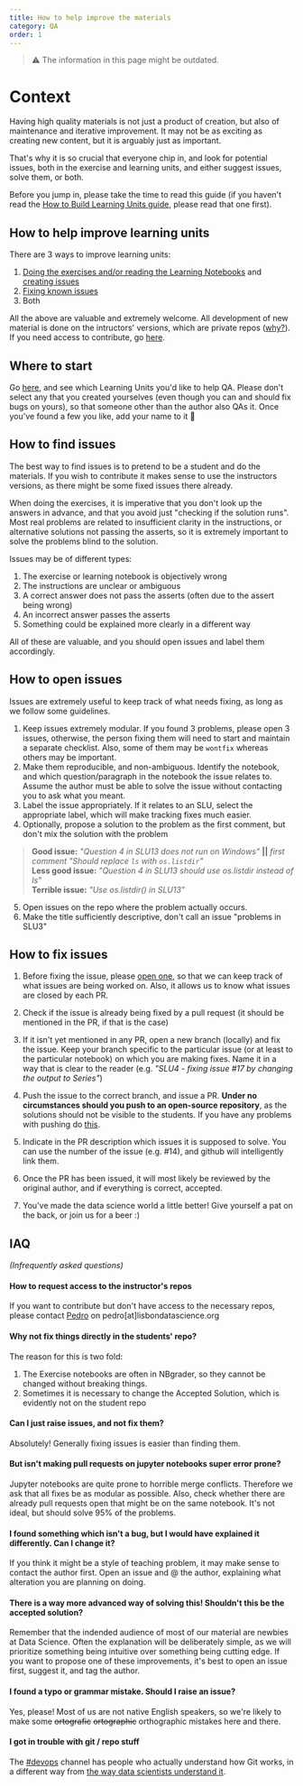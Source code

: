 ```yaml
---
title: How to help improve the materials
category: QA
order: 1
---
```


> ⚠️ The information in this page might be outdated.

# Context 

Having high quality materials is not just a product of creation, but also of maintenance and iterative improvement. It may not be as exciting as creating new content, but it is arguably just as important. 

That's why it is so crucial that everyone chip in, and look for potential issues, both in the exercise and learning units, and either suggest issues, solve them, or both. 

Before you jump in, please take the time to read this guide (if you haven't read the [How to Build Learning Units guide](https://github.com/LDSSA/wiki/wiki/How-to-build-Learning-Units), please read that one first).

## How to help improve learning units 
There are 3 ways to improve learning units: 
1. [Doing the exercises and/or reading the Learning Notebooks](https://github.com/LDSSA/wiki/wiki/How-to-help-improve-the-materials#how-to-find-issues) and [creating issues](https://github.com/LDSSA/wiki/wiki/How-to-help-improve-the-materials#how-to-open-issues)
2. [Fixing known issues](https://github.com/LDSSA/wiki/wiki/How-to-help-improve-the-materials#how-to-fix-issues) 
3. Both

All the above are valuable and extremely welcome. All development of new material is done on the intructors' versions, which are private repos ([why?](https://github.com/LDSSA/wiki/wiki/How-to-help-improve-the-materials#why-not-fix-things-directly-in-the-students-repo)). If you need access to contribute, go [here](https://github.com/LDSSA/wiki/wiki/How-to-help-improve-the-materials#how-to-request-access-to-the-instructors-repos). 

## Where to start 
Go [here](https://docs.google.com/spreadsheets/d/1E_r65ZLUwbtDwbdoSyuU4S2fC17kvRpezRUl-XyU4c4/edit#gid=0), and see which Learning Units you'd like to help QA. Please don't select any that you created yourselves (even though you can and should fix bugs on yours), so that someone other than the author also QAs it. Once you've found a few you like, add your name to it 🥇   

## How to find issues 
The best way to find issues is to pretend to be a student and do the materials. If you wish to contribute it makes sense to use the instructors versions, as there might be some fixed issues there already. 

When doing the exercises, it is imperative that you don't look up the answers in advance, and that you avoid just "checking if the solution runs". Most real problems are related to insufficient clarity in the instructions, or alternative solutions not passing the asserts, so it is extremely important to solve the problems blind to the solution.  

Issues may be of different types: 
1. The exercise or learning notebook is objectively wrong
2. The instructions are unclear or ambiguous 
3. A correct answer does not pass the asserts (often due to the assert being wrong)
4. An incorrect answer passes the asserts 
5. Something could be explained more clearly in a different way 

All of these are valuable, and you should open issues and label them accordingly. 

## How to open issues 
Issues are extremely useful to keep track of what needs fixing, as long as we follow some guidelines. 

1. Keep issues extremely modular. If you found 3 problems, please open 3 issues, otherwise, the person fixing them will need to start and maintain a separate checklist. Also, some of them may be `wontfix` whereas others may be important. 
2. Make them reproducible, and non-ambiguous. Identify the notebook, and which question/paragraph in the notebook the issue relates to. Assume the author must be able to solve the issue without contacting you to ask what you meant. 
3. Label the issue appropriately. If it relates to an SLU, select the appropriate label, which will make tracking fixes much easier. 
4. Optionally, propose a solution to the problem as the first comment, but don't mix the solution with the problem 
> **Good issue:** _"Question 4 in SLU13 does not run on Windows"_ **||** _first comment "Should replace `ls` with `os.listdir`"_  
> **Less good issue:** _"Question 4 in SLU13 should use os.listdir instead of ls"_  
> **Terrible issue:** _"Use os.listdir() in SLU13"_  
5. Open issues on the repo where the problem actually occurs. 
6. Make the title sufficiently descriptive, don't call an issue "problems in SLU3" 

## How to fix issues 

1. Before fixing the issue, please [open one](https://github.com/LDSSA/wiki/wiki/How-to-help-improve-the-materials#how-to-fix-issues), so that we can keep track of what issues are being worked on. Also, it allows us to know what issues are closed by each PR. 

2. Check if the issue is already being fixed by a pull request (it should be mentioned in the PR, if that is the case) 

3. If it isn't yet mentioned in any PR, open a new branch (locally) and fix the issue. Keep your branch specific to the particular issue (or at least to the particular notebook) on which you are making fixes. Name it in a way that is clear to the reader (e.g. _"SLU4 - fixing issue #17 by changing the output to Series"_)

4. Push the issue to the correct branch, and issue a PR. **Under no circumstances should you push to an open-source repository**, as the solutions should not be visible to the students. If you have any problems with pushing do [this](https://github.com/LDSSA/wiki/wiki/How-to-help-improve-the-materials#how-to-request-access-to-the-instructors-repos). 

5. Indicate in the PR description which issues it is supposed to solve. You can use the number of the issue (e.g. #14), and github will intelligently link them.
 
6. Once the PR has been issued, it will most likely be reviewed by the original author, and if everything is correct, accepted. 

7. You've made the data science world a little better! Give yourself a pat on the back, or join us for a beer :) 

## IAQ 
_(Infrequently asked questions)_

#### How to request access to the instructor's repos 
If you want to contribute but don't have access to the necessary repos, please contact [Pedro](https://github.com/PedroGFonseca/) on pedro[at]lisbondatascience.org

#### Why not fix things directly in the students' repo? 
The reason for this is two fold: 
1. The Exercise notebooks are often in NBgrader, so they cannot be changed without breaking things.
2. Sometimes it is necessary to change the Accepted Solution, which is evidently not on the student repo 
 
#### Can I just raise issues, and not fix them? 
Absolutely! Generally fixing issues is easier than finding them. 

#### But isn't making pull requests on jupyter notebooks super error prone? 
Jupyter notebooks are quite prone to horrible merge conflicts. Therefore we ask that all fixes be as modular as possible. Also, check whether there are already pull requests open that might be on the same notebook. It's not ideal, but should solve 95% of the problems. 

#### I found something which isn't a bug, but I would have explained it differently. Can I change it? 
If you think it might be a style of teaching problem, it may make sense to contact the author first. Open an issue and @ the author, explaining what alteration you are planning on doing.

#### There is a way more advanced way of solving this! Shouldn't this be the accepted solution?
Remember that the indended audience of most of our material are newbies at Data Science. Often the explanation will be deliberately simple, as we will prioritize something being intuitive over something being cutting edge. 
If you want to propose one of these improvements, it's best to open an issue first, suggest it, and tag the author. 

#### I found a typo or grammar mistake. Should I raise an issue? 
Yes, please! Most of us are not native English speakers, so we're likely to make some ~~ortografic~~ ~~ortographic~~ orthographic mistakes here and there. 

#### I got in trouble with git / repo stuff
The [#devops](https://ldsacademy.slack.com/messages/C9YRC295X) channel has people who actually understand how Git works, in a different way from [the way data scientists understand it]( https://xkcd.com/1597/). 